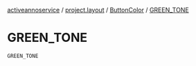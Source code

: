 [activeannoservice](../../index.md) / [project.layout](../index.md) / [ButtonColor](index.md) / [GREEN_TONE](./-g-r-e-e-n_-t-o-n-e.md)

# GREEN_TONE

`GREEN_TONE`